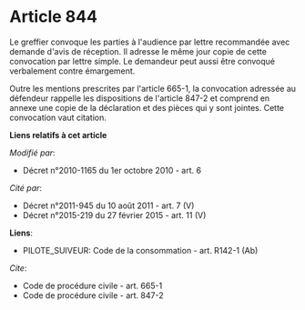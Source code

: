 # Article 844

Le greffier convoque les parties à l'audience par lettre recommandée avec demande d'avis de réception. Il adresse le même
jour copie de cette convocation par lettre simple. Le demandeur peut aussi être convoqué verbalement contre émargement. 

Outre les mentions prescrites par l'article 665-1, la convocation adressée au défendeur rappelle les dispositions de
l'article 847-2 et comprend en annexe une copie de la déclaration et des pièces qui y sont jointes. Cette convocation vaut
citation.

**Liens relatifs à cet article**

_Modifié par_:

  - Décret n°2010-1165 du 1er octobre 2010 - art. 6

_Cité par_:

  - Décret n°2011-945 du 10 août 2011 - art. 7 (V)
  - Décret n°2015-219 du 27 février 2015 - art. 11 (V)

**Liens**:

  - PILOTE_SUIVEUR: Code de la consommation - art. R142-1 (Ab)

_Cite_:

  - Code de procédure civile - art. 665-1
  - Code de procédure civile - art. 847-2

